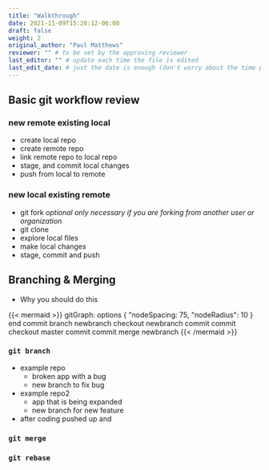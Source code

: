```yaml
---
title: "Walkthrough"
date: 2021-11-09T15:20:12-06:00
draft: false
weight: 2
original_author: "Paul Matthews" 
reviewer: "" # to be set by the approving reviewer
last_editor: "" # update each time the file is edited
last_edit_date: # just the date is enough (don't worry about the time portion)
---
```


## Basic git workflow review

### new remote existing local

- create local repo
- create remote repo
- link remote repo to local repo
- stage, and commit local changes
- push from local to remote

### new local existing remote

- git fork *optional only necessary if you are forking from another user or organization*
- git clone
- explore local files
- make local changes
- stage, commit and push

## Branching & Merging

- Why you should do this

{{< mermaid >}}
gitGraph:
options
{
  "nodeSpacing: 75,
  "nodeRadius": 10
}
end
  commit
  branch newbranch
  checkout newbranch
  commit
  commit
  checkout master
  commit
  commit
  merge newbranch
{{< /mermaid >}}

### `git branch`

- example repo
  - broken app with a bug
  - new branch to fix bug
- example repo2
  - app that is being expanded
  - new branch for new feature
- after coding pushed up and 

### `git merge`

### `git rebase`
